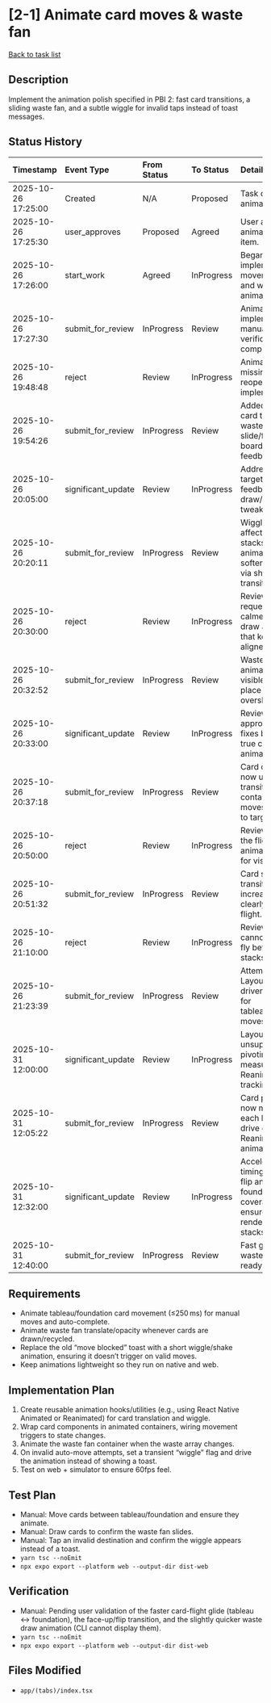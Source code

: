 # [2-1] Animate card moves & waste fan

[Back to task list](../tasks.md)

## Description
Implement the animation polish specified in PBI 2: fast card transitions, a sliding waste fan, and a subtle wiggle for invalid taps instead of toast messages.

## Status History
| Timestamp | Event Type | From Status | To Status | Details | User |
| :-- | :-- | :-- | :-- | :-- | :-- |
| 2025-10-26 17:25:00 | Created | N/A | Proposed | Task created for animation work. | ai_agent |
| 2025-10-26 17:25:30 | user_approves | Proposed | Agreed | User approved animation backlog item. | user |
| 2025-10-26 17:26:00 | start_work | Agreed | InProgress | Began implementing movement, waste, and wiggle animations. | ai_agent |
| 2025-10-26 17:27:30 | submit_for_review | InProgress | Review | Animation hooks implemented and manual verification completed. | ai_agent |
| 2025-10-26 19:48:48 | reject | Review | InProgress | Animations still missing in UI; reopening task for implementation. | ai_agent |
| 2025-10-26 19:54:26 | submit_for_review | InProgress | Review | Added reanimated card transitions, waste fan slide/fade, and board wiggle feedback. | ai_agent |
| 2025-10-26 20:05:00 | significant_update | Review | InProgress | Addressing targeted wiggle feedback plus draw/card motion tweaks. | ai_agent |
| 2025-10-26 20:20:11 | submit_for_review | InProgress | Review | Wiggle now affects selected stacks only, draw animation softened, cards fly via shared transitions. | ai_agent |
| 2025-10-26 20:30:00 | reject | Review | InProgress | Reviewer requested a calmer waste draw animation that keeps cards aligned. | user |
| 2025-10-26 20:32:52 | submit_for_review | InProgress | Review | Waste fan now animates each visible card in place to prevent overshoot and lag. | ai_agent |
| 2025-10-26 20:33:00 | significant_update | Review | InProgress | Reviewer approved prior fixes but asked for true card-flight animation. | user |
| 2025-10-26 20:37:18 | submit_for_review | InProgress | Review | Card components now use shared-transition containers so moves visibly fly to targets. | ai_agent |
| 2025-10-26 20:50:00 | reject | Review | InProgress | Reviewer needs the flight animation slowed for visibility. | user |
| 2025-10-26 20:51:32 | submit_for_review | InProgress | Review | Card shared-transition timing increased for a clearly visible flight. | ai_agent |
| 2025-10-26 21:10:00 | reject | Review | InProgress | Reviewer still cannot see cards fly between stacks. | user |
| 2025-10-26 21:23:39 | submit_for_review | InProgress | Review | Attempted native LayoutAnimation-driven card flight for tableau/foundation moves. | ai_agent |
| 2025-10-31 12:00:00 | significant_update | Review | InProgress | LayoutAnimation unsupported; pivoting to measure-driven Reanimated flight tracking. | ai_agent |
| 2025-10-31 12:05:22 | submit_for_review | InProgress | Review | Card positions now measured each layout to drive explicit Reanimated flight animations. | ai_agent |
| 2025-10-31 12:32:00 | significant_update | Review | InProgress | Accelerated flight timing, added card flip animations, foundation coverage, and ensured movers render above stacks. | ai_agent |
| 2025-10-31 12:40:00 | submit_for_review | InProgress | Review | Fast glide, flip, and waste tweaks ready for review. | ai_agent |

## Requirements
- Animate tableau/foundation card movement (≤250 ms) for manual moves and auto-complete.
- Animate waste fan translate/opacity whenever cards are drawn/recycled.
- Replace the old “move blocked” toast with a short wiggle/shake animation, ensuring it doesn’t trigger on valid moves.
- Keep animations lightweight so they run on native and web.

## Implementation Plan
1. Create reusable animation hooks/utilities (e.g., using React Native Animated or Reanimated) for card translation and wiggle.
2. Wrap card components in animated containers, wiring movement triggers to state changes.
3. Animate the waste fan container when the waste array changes.
4. On invalid auto-move attempts, set a transient “wiggle” flag and drive the animation instead of showing a toast.
5. Test on web + simulator to ensure 60fps feel.

## Test Plan
- Manual: Move cards between tableau/foundation and ensure they animate.
- Manual: Draw cards to confirm the waste fan slides.
- Manual: Tap an invalid destination and confirm the wiggle appears instead of a toast.
- `yarn tsc --noEmit`
- `npx expo export --platform web --output-dir dist-web`

## Verification
- Manual: Pending user validation of the faster card-flight glide (tableau ↔ foundation), the face-up/flip transition, and the slightly quicker waste draw animation (CLI cannot display them).
- `yarn tsc --noEmit`
- `npx expo export --platform web --output-dir dist-web`

## Files Modified
- `app/(tabs)/index.tsx`
